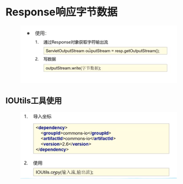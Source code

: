 # Response响应字节数据

<figure><img src="../.gitbook/assets/image (22).png" alt=""><figcaption></figcaption></figure>

## IOUtils工具使用

<figure><img src="../.gitbook/assets/image (1) (8).png" alt=""><figcaption></figcaption></figure>
